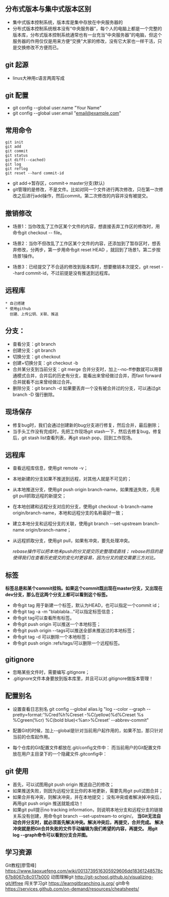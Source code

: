 ## 分布式版本与集中式版本区别
+ 集中式版本控制系统，版本库是集中存放在中央服务器的
+ 分布式版本控制系统根本没有“中央服务器”，每个人的电脑上都是一个完整的版本库，分布式版本控制系统通常也有一台充当“中央服务器”的电脑，但这个服务器的作用仅仅是用来方便“交换”大家的修改，没有它大家也一样干活，只是交换修改不方便而已。

## git 起源
* linus大神用c语言两周写成

## git 配置
* git config --global user.name "Your Name"
* git config --global user.email "email@example.com"

## 常用命令
```
git init
git add
git commit
git status
git diff(--cached)
git log
git reflog
git reset --hard commit-id
```
* git add->暂存区，commit-> master分支(默认)
* git管理的是修改，不是文件。比如对同一个文件进行两次修改，只在第一次修改之后进行add操作，然后commit。第二次修改的内容并没有被提交。

## 撤销修改
* 场景1：当你改乱了工作区某个文件的内容，想直接丢弃工作区的修改时，用命令git checkout -- file。

* 场景2：当你不但改乱了工作区某个文件的内容，还添加到了暂存区时，想丢弃修改，分两步，第一步用命令git reset HEAD <file>，就回到了场景1，第二步按场景1操作。

* 场景3：已经提交了不合适的修改到版本库时，想要撤销本次提交，git reset --hard commit-id，不过前提是没有推送到远程库。

## 远程库
	* 自己搭建
	* 使用github
	  创建、上传公钥、关联、推送

## 分支：
* 查看分支：git branch
* 创建分支：git branch <name>
* 切换分支：git checkout <name>
* 创建+切换分支：git checkout -b <name>
* 合并某分支到当前分支：git merge <name>
	合并分支时，加上--no-ff参数就可以用普通模式合并，合并后的历史有分支，能看出来曾经做过合并，而fast forward合并就看不出来曾经做过合并。
* 删除分支：git branch -d <name>
	如果要丢弃一个没有被合并过的分支，可以通过git branch -D <name>强行删除。

## 现场保存
* 修复bug时，我们会通过创建新的bug分支进行修复，然后合并，最后删除；
* 当手头工作没有完成时，先把工作现场git stash一下，然后去修复bug，修复后，git stash list查看列表，再git stash pop，回到工作现场。

## 远程库

* 查看远程库信息，使用git remote -v；
* 本地新建的分支如果不推送到远程，对其他人就是不可见的；
* 从本地推送分支，使用git push origin branch-name，如果推送失败，先用git pull抓取远程的新提交；
* 在本地创建和远程分支对应的分支，使用git checkout -b branch-name origin/branch-name，本地和远程分支的名称最好一致；
* 建立本地分支和远程分支的关联，使用git branch --set-upstream branch-name origin/branch-name；
* 从远程抓取分支，使用git pull，如果有冲突，要先处理冲突。

  *rebase操作可以把本地未push的分叉提交历史整理成直线；
rebase的目的是使得我们在查看历史提交的变化时更容易，因为分叉的提交需要三方对比。*

## 标签

**标签总是和某个commit挂钩。如果这个commit既出现在master分支，又出现在dev分支，那么在这两个分支上都可以看到这个标签。**

* 命令git tag <tagname>用于新建一个标签，默认为HEAD，也可以指定一个commit id；
* 命令git tag -a <tagname> -m "blablabla..."可以指定标签信息；
* 命令git tag可以查看所有标签。
* 命令git push origin <tagname>可以推送一个本地标签；
* 命令git push origin --tags可以推送全部未推送过的本地标签；
* 命令git tag -d <tagname>可以删除一个本地标签；
* 命令git push origin :refs/tags/<tagname>可以删除一个远程标签。

## gitignore
* 忽略某些文件时，需要编写.gitignore；
* .gitignore文件本身要放到版本库里，并且可以对.gitignore做版本管理！

## 配置别名

* 设置查看日志别名
  git config --global alias.lg "log --color --graph --pretty=format:'%Cred%h%Creset -%C(yellow)%d%Creset %s %Cgreen(%cr) %C(bold blue)<%an>%Creset' --abbrev-commit"

* 配置Git的时候，加上--global是针对当前用户起作用的，如果不加，那只针对当前的仓库起作用。
* 每个仓库的Git配置文件都放在.git/config文件中：
而当前用户的Git配置文件放在用户主目录下的一个隐藏文件.gitconfig中：

## git 使用

* 首先，可以试图用git push origin <branch-name>推送自己的修改；
* 如果推送失败，则因为远程分支比你的本地更新，需要先用git pull试图合并；
* 如果合并有冲突，则解决冲突，并在本地提交；
  没有冲突或者解决掉冲突后，再用git push origin <branch-name>推送就能成功！
* 如果git pull提示no tracking information，则说明本地分支和远程分支的链接关系没有创建，用命令git branch --set-upstream-to <branch-name> origin/<branch-name>。
**当Git无法自动合并分支时，就必须首先解决冲突。解决冲突后，再提交，合并完成。
解决冲突就是把Git合并失败的文件手动编辑为我们希望的内容，再提交。
用git log --graph命令可以看到分支合并图。**

## 学习资源
Git教程[廖雪峰]
https://www.liaoxuefeng.com/wiki/0013739516305929606dd18361248578c67b8067c8c017b000
动图理解git
http://git-school.github.io/visualizing-git/#free
闯关学习git
https://learngitbranching.js.org/
git命令
https://services.github.com/on-demand/resources/cheatsheets/

